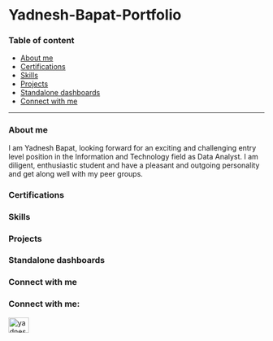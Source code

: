 # Yadnesh-Bapat-Portfolio

### Table of content
- [About me](#About-me)
- [Certifications](#Certifications)
- [Skills](#Skills)
- [Projects](#Projects)
- [Standalone dashboards](#Standalone-dashboards)
- [Connect with me](#connect-with-me)


--------------------------------------------------------------------------------
### About me
I am Yadnesh Bapat, looking forward for an exciting and challenging entry level position in the Information and Technology field as Data Analyst. I am diligent, enthusiastic student and have a pleasant and outgoing personality and get along well with my peer groups.

### Certifications

### Skills


### Projects


### Standalone dashboards


### Connect with me
<h3 align="left">Connect with me:</h3>
<p align="left">
<a href="https://linkedin.com/in/yadnesh-bapat-086a291b4" target="blank"><img align="center" src="https://raw.githubusercontent.com/rahuldkjain/github-profile-readme-generator/master/src/images/icons/Social/linked-in-alt.svg" alt="yadnesh-bapat-086a291b4" height="30" width="40" /></a></p>





